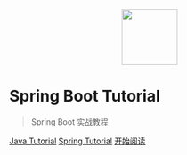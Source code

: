 <div align="center"><img width="100px" src="http://dunwu.test.upcdn.net/common/logo/zp.png"/></div>

# Spring Boot Tutorial

> Spring Boot 实战教程

[Java Tutorial](https://dunwu.github.io/java-tutorial/)
[Spring Tutorial](https://dunwu.github.io/spring-tutorial/)
[开始阅读](README.md)
